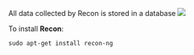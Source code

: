 All data collected by Recon is stored in a database
![](img/recon.png)

To install **Recon**:
````
sudo apt-get install recon-ng
````
